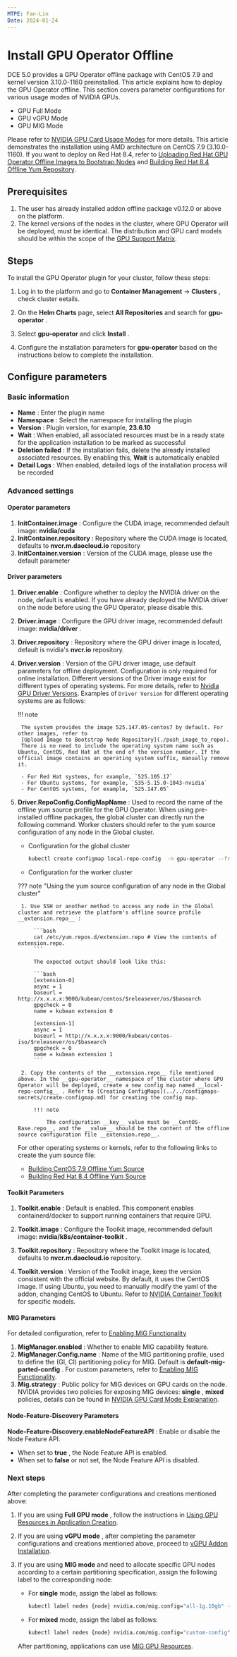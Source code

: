 ```yaml
---
MTPE: Fan-Lin
Date: 2024-01-24
---
```


# Install GPU Operator Offline

DCE 5.0 provides a GPU Operator offline package with CentOS 7.9 and kernel version 3.10.0-1160 preinstalled. This article explains how to deploy the GPU Operator offline. This section covers parameter configurations for various usage modes of NVIDIA GPUs.

- GPU Full Mode
- GPU vGPU Mode
- GPU MIG Mode

Please refer to [NVIDIA GPU Card Usage Modes](index.md) for more details. This article demonstrates the installation using AMD architecture on CentOS 7.9 (3.10.0-1160). If you want to deploy on Red Hat 8.4, refer to [Uploading Red Hat GPU Operator Offline Images to Bootstrap Nodes](./push_image_to_repo.md) and [Building Red Hat 8.4 Offline Yum Repository](./upgrade_yum_source_redhat8_4.md).

## Prerequisites

1. The user has already installed addon offline package v0.12.0 or above on the platform.
2. The kernel versions of the nodes in the cluster, where GPU Operator will be deployed, must be identical.
   The distribution and GPU card models should be within the scope of the [GPU Support Matrix](../gpu_matrix.md).

## Steps

To install the GPU Operator plugin for your cluster, follow these steps:

1. Log in to the platform and go to __Container Management__ -> __Clusters__ , check cluster eetails.

2. On the __Helm Charts__ page, select __All Repositories__ and search for __gpu-operator__ .

3. Select __gpu-operator__ and click __Install__ .

4. Configure the installation parameters for __gpu-operator__ based on the instructions below to complete the installation.

## Configure parameters

### Basic information

- __Name__ : Enter the plugin name
- __Namespace__ : Select the namespace for installing the plugin
- __Version__ : Plugin version, for example, __23.6.10__
- __Wait__ : When enabled, all associated resources must be in a ready state for the application installation to be marked as successful
- __Deletion failed__ : If the installation fails, delete the already installed associated resources. By enabling this, __Wait__ is automatically enabled
- __Detail Logs__ : When enabled, detailed logs of the installation process will be recorded

### Advanced settings

#### Operator parameters

1. __InitContainer.image__ : Configure the CUDA image, recommended default image: __nvidia/cuda__
2. __InitContainer.repository__ : Repository where the CUDA image is located, defaults to __nvcr.m.daocloud.io__ repository
3. __InitContainer.version__ : Version of the CUDA image, please use the default parameter

#### Driver parameters

1. __Driver.enable__ : Configure whether to deploy the NVIDIA driver on the node, default is enabled. If you have already deployed the NVIDIA driver on the node before using the GPU Operator, please disable this.
2. __Driver.image__ : Configure the GPU driver image, recommended default image: __nvidia/driver__ .
3. __Driver.repository__ : Repository where the GPU driver image is located, default is nvidia's __nvcr.io__ repository.
4. __Driver.version__ : Version of the GPU driver image, use default parameters for offline deployment.
   Configuration is only required for online installation. Different versions of the Driver image exist for
   different types of operating systems. For more details, refer to
   [Nvidia GPU Driver Versions](https://catalog.ngc.nvidia.com/orgs/nvidia/containers/driver/tags).
   Examples of `Driver Version` for different operating systems are as follows:

    !!! note

        The system provides the image 525.147.05-centos7 by default. For other images, refer to
        [Upload Image to Bootstrap Node Repository](./push_image_to_repo).
        There is no need to include the operating system name such as Ubuntu, CentOS, Red Hat at the end of the version number. If the official image contains an operating system suffix, manually remove it.

        - For Red Hat systems, for example, `525.105.17`
        - For Ubuntu systems, for example, `535-5.15.0-1043-nvidia`
        - For CentOS systems, for example, `525.147.05`

5. __Driver.RepoConfig.ConfigMapName__ : Used to record the name of the offline yum source profile for the GPU Operator. When using pre-installed offline packages, the global cluster can directly run the following command. Worker clusters should refer to the yum source configuration of any node in the Global cluster.

    - Configuration for the global cluster

        ```sh
        kubectl create configmap local-repo-config  -n gpu-operator --from-file=CentOS-Base.repo=/etc/yum.repos.d/extension.repo
        ```
   
    - Configuration for the worker cluster

    ??? note "Using the yum source configuration of any node in the Global cluster"

        1. Use SSH or another method to access any node in the Global cluster and retrieve the platform's offline source profile __extension.repo__ :

            ```bash
            cat /etc/yum.repos.d/extension.repo # View the contents of extension.repo.
            ```

            The expected output should look like this:

            ```bash
            [extension-0]
            async = 1
            baseurl = http://x.x.x.x:9000/kubean/centos/$releasever/os/$basearch
            gpgcheck = 0
            name = kubean extension 0

            [extension-1]
            async = 1
            baseurl = http://x.x.x.x:9000/kubean/centos-iso/$releasever/os/$basearch
            gpgcheck = 0
            name = kubean extension 1
            ```

        2. Copy the contents of the __extension.repo__ file mentioned above. In the __gpu-operator__ namespace of the cluster where GPU Operator will be deployed, create a new config map named __local-repo-config__ . Refer to [Creating ConfigMaps](../../configmaps-secrets/create-configmap.md) for creating the config map.

            !!! note

                The configuration __key__ value must be __CentOS-Base.repo__, and the __value__ should be the content of the offline source configuration file __extension.repo__.

    For other operating systems or kernels, refer to the following links to create the yum source file:

    - [Building CentOS 7.9 Offline Yum Source](./Upgrade_yum_source_of_preset_offline_package.md)
    - [Building Red Hat 8.4 Offline Yum Source](./upgrade_yum_source_redhat_8.4.md)

#### Toolkit Parameters

1. __Toolkit.enable__ : Default is enabled. This component enables containerd/docker to support running containers that require GPU.

2. __Toolkit.image__ : Configure the Toolkit image, recommended default image: __nvidia/k8s/container-toolkit__ .

3. __Toolkit.repository__ : Repository where the Toolkit image is located, defaults to __nvcr.m.daocloud.io__ repository.

4. __Toolkit.version__ : Version of the Toolkit image, keep the version consistent with the official website. By default, it uses the CentOS image. If using Ubuntu, you need to manually modify the yaml of the addon, changing CentOS to Ubuntu. Refer to [NVIDIA Container Toolkit](https://catalog.ngc.nvidia.com/orgs/nvidia/teams/k8s/containers/container-toolkit/tags) for specific models.

#### MIG Parameters

For detailed configuration, refer to [Enabling MIG Functionality](mig/create_mig.md)

1. __MigManager.enabled__ : Whether to enable MIG capability feature.
2. **MigManager.Config.name** : Name of the MIG partitioning profile, used to
   define the (GI, CI) partitioning policy for MIG. Default is __default-mig-parted-config__ .
   For custom parameters, refer to [Enabling MIG Functionality](mig/create_mig.md).
3. __Mig.strategy__ : Public policy for MIG devices on GPU cards on the node. NVIDIA provides
   two policies for exposing MIG devices: __single__ , __mixed__ policies, details can be found
   in [NVIDIA GPU Card Mode Explanation](index.md).

#### Node-Feature-Discovery Parameters

__Node-Feature-Discovery.enableNodeFeatureAPI__ : Enable or disable the Node Feature API.

- When set to __true__ , the Node Feature API is enabled.
- When set to __false__ or not set, the Node Feature API is disabled.

### Next steps

After completing the parameter configurations and creations mentioned above:

1. If you are using **Full GPU mode** , follow the instructions in [Using GPU Resources in Application Creation](full_gpu_userguide.md).

2. If you are using **vGPU mode** , after completing the parameter configurations and creations mentioned above, proceed to [vGPU Addon Installation](vgpu/vgpu_addon.md).

3. If you are using **MIG mode** and need to allocate specific GPU nodes according to a certain partitioning specification, assign the following label to the corresponding node:

    - For **single** mode, assign the label as follows:

        ```sh
        kubectl label nodes {node} nvidia.com/mig.config="all-1g.10gb" --overwrite
        ```

    - For **mixed** mode, assign the label as follows:

        ```sh
        kubectl label nodes {node} nvidia.com/mig.config="custom-config" --overwrite
        ```

    After partitioning, applications can use [MIG GPU Resources](mig/mig_usage.md).
